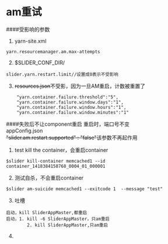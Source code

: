 # am重试

####受影响的参数
1. yarn-site.xml
```
yarn.resourcemanager.am.max-attempts
```
2. $SLIDER_CONF_DIR/
```
slider.yarn.restart.limit//设置成0表示不受影响
```
3. ~~resources.json~~不受影，因为一旦AM重启，计数被重置了
```
    "yarn.container.failure.threshold":"5",
    "yarn.container.failure.window.days":"1",
    "yarn.container.failure.window.hours":"1",
    "yarn.container.failure.window.minutes":"1"
```

####失败后不让component重启
重启时，端口号不变  
appConfig.json  
~~"slider.am.restart.supported" : "false"~~该参数不再起作用

1. test kill the container，会重启container  
```
$slider kill-container memcached1 --id container_1418384158768_0004_01_000001
```
2. 测试自杀，不会重启container
```
$slider am-suicide memcached1 --exitcode 1  --message "test"
```
3. 吐槽
```
启动，kill SliderAppMaster,都重启
启动，1. kill -6 SliderAppMaster，只am重启
        2. kill SliderAppMaster,只am重启
```
4. 

